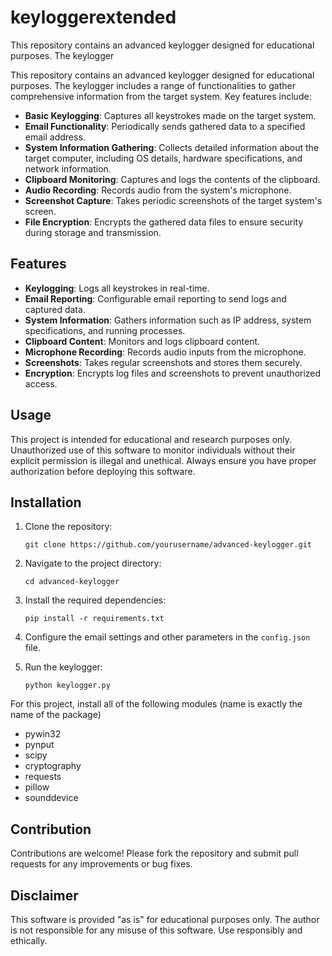 # keyloggerextended
This repository contains an advanced keylogger designed for educational purposes. The keylogger

This repository contains an advanced keylogger designed for educational purposes. The keylogger includes a range of functionalities to gather comprehensive information from the target system. Key features include:

- **Basic Keylogging**: Captures all keystrokes made on the target system.
- **Email Functionality**: Periodically sends gathered data to a specified email address.
- **System Information Gathering**: Collects detailed information about the target computer, including OS details, hardware specifications, and network information.
- **Clipboard Monitoring**: Captures and logs the contents of the clipboard.
- **Audio Recording**: Records audio from the system's microphone.
- **Screenshot Capture**: Takes periodic screenshots of the target system's screen.
- **File Encryption**: Encrypts the gathered data files to ensure security during storage and transmission.

## Features

- **Keylogging**: Logs all keystrokes in real-time.
- **Email Reporting**: Configurable email reporting to send logs and captured data.
- **System Information**: Gathers information such as IP address, system specifications, and running processes.
- **Clipboard Content**: Monitors and logs clipboard content.
- **Microphone Recording**: Records audio inputs from the microphone.
- **Screenshots**: Takes regular screenshots and stores them securely.
- **Encryption**: Encrypts log files and screenshots to prevent unauthorized access.

## Usage

This project is intended for educational and research purposes only. Unauthorized use of this software to monitor individuals without their explicit permission is illegal and unethical. Always ensure you have proper authorization before deploying this software.

## Installation

1. Clone the repository:
    ```
    git clone https://github.com/yourusername/advanced-keylogger.git
    ```

2. Navigate to the project directory:
    ```
    cd advanced-keylogger
    ```

3. Install the required dependencies:
    ```
    pip install -r requirements.txt
    ```

4. Configure the email settings and other parameters in the `config.json` file.

5. Run the keylogger:
    ```
    python keylogger.py
    ```

For this project, install all of the following modules (name is exactly the name of the 
package)
- pywin32
- pynput
- scipy
- cryptography
- requests
- pillow
- sounddevice

## Contribution

Contributions are welcome! Please fork the repository and submit pull requests for any improvements or bug fixes.

## Disclaimer

This software is provided "as is" for educational purposes only. The author is not responsible for any misuse of this software. Use responsibly and ethically.
